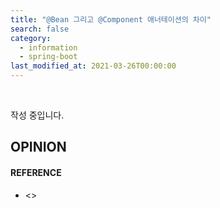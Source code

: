 ```yaml
---
title: "@Bean 그리고 @Component 애너테이션의 차이"
search: false
category:
  - information
  - spring-boot
last_modified_at: 2021-03-26T00:00:00
---
```


<br>

작성 중입니다.

## OPINION

#### REFERENCE
- <>